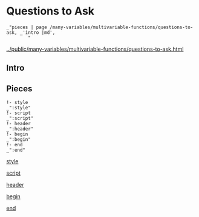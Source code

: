 # Questions to Ask

    _"pieces | page /many-variables/multivariable-functions/questions-to-ask, _'intro |md',
            "

[../public/many-variables/multivariable-functions/questions-to-ask.html](# "save:")


## Intro

## Pieces

    !- style
    _":style"
    !- script
    _":script"
    !- header
    _":header"
    !- begin
    _":begin"
    !- end
    _":end"

[style]() 

[script]()

[header]()

[begin]()

[end]()

